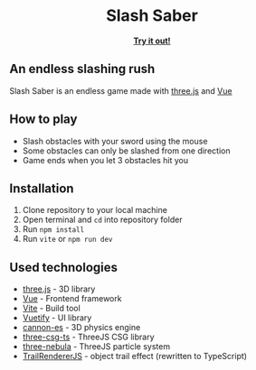 

<h1 align="center">Slash Saber</h1>

</p>

<p align="center">
    <a href="https://slashsaber.com">
        <b>Try it out!</b>
    </a>
</p>

## An endless slashing rush
<p>Slash Saber is an endless game made with <a href="https://github.com/mrdoob/three.js" target="_blank">three.js</a> and <a href="https://github.com/vuejs/core" target="_blank">Vue</a></p>

## How to play
- Slash obstacles with your sword using the mouse
- Some obstacles can only be slashed from one direction
- Game ends when you let 3 obstacles hit you

## Installation
1. Clone repository to your local machine
2. Open terminal and `cd` into repository folder
3. Run `npm install`
4. Run `vite` or `npm run dev`

## Used technologies
- <a href="https://github.com/mrdoob/three.js" target="_blank">three.js</a> - 3D library
- <a href="https://github.com/vuejs/core" target="_blank">Vue</a> - Frontend framework
- <a href="https://github.com/vitejs/vite" target="_blank">Vite</a> - Build tool
- <a href="https://github.com/vuetifyjs/vuetify" target="_blank">Vuetify</a> - UI library
- <a href="https://github.com/pmndrs/cannon-es" target="_blank">cannon-es</a> - 3D physics engine
- <a href="https://github.com/samalexander/three-csg-ts" target="_blank">three-csg-ts</a> - ThreeJS CSG library
- <a href="https://github.com/creativelifeform/three-nebula" target="_blank">three-nebula</a> - ThreeJS particle system
- <a href="https://github.com/mkkellogg/TrailRendererJS" target="_blank">TrailRendererJS</a> - object trail effect (rewritten to TypeScript)
